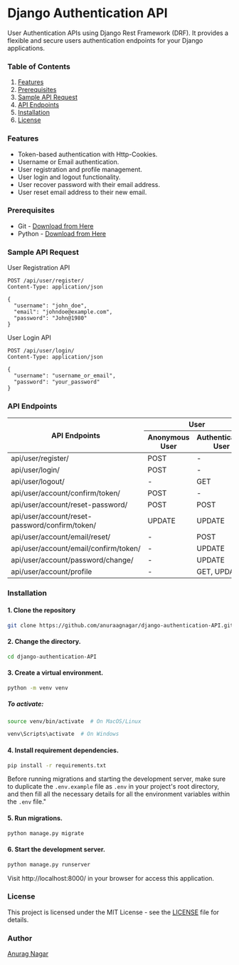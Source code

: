 # Django Authentication API

User Authentication APIs using Django Rest Framework (DRF).
It provides a flexible and secure users authentication endpoints for your Django applications.

### Table of Contents

1. [Features](#features)
2. [Prerequisites](#prerequisites)
3. [Sample API Request](#sample-api-request)
4. [API Endpoints](#api-endpoints)
5. [Installation](#installation)
6. [License](#license)

### Features

- Token-based authentication with Http-Cookies.
- Username or Email authentication.
- User registration and profile management.
- User login and logout functionality.
- User recover password with their email address.
- User reset email address to their new email.

### Prerequisites

- Git - [Download from Here](https://git-scm.com/downloads)
- Python - [Download from Here](https://www.python.org/downloads)

### Sample API Request

User Registration API

```http
POST /api/user/register/
Content-Type: application/json

{
  "username": "john_doe",
  "email": "johndoe@example.com",
  "password": "John@1980"
}
```

User Login API

```http
POST /api/user/login/
Content-Type: application/json

{
  "username": "username_or_email",
  "password": "your_password"
}
```

### API Endpoints

<table>
  <thead>
    <tr>
      <th rowspan=2>API Endpoints</th>
      <th colspan=3 style='text-align:center'>User</th>
    </tr>
    <tr>
      <th>Anonymous User</th>
      <th>Authenticated User</th>
    </tr>
  </thead>
  <tbody>
    <tr>
      <td>api/user/register/</td>
      <td>POST</td>
      <td>-</td>
    </tr>
    <tr>
      <td>api/user/login/</td>
      <td>POST</td>
      <td>-</td>
    </tr>
    <tr>
      <td>api/user/logout/</td>
      <td>-</td>
      <td>GET</td>
    </tr>
    <tr>
      <td>api/user/account/confirm/token/</td>
      <td>POST</td>
      <td>-</td>
    </tr>
    <tr>
      <td>api/user/account/reset-password/</td>
      <td>POST</td>
      <td>POST</td>
    </tr>
    <tr>
      <td>api/user/account/reset-password/confirm/token/</td>
      <td>UPDATE</td>
      <td>UPDATE</td>
    </tr>
    <tr>
      <td>api/user/account/email/reset/</td>
      <td>-</td>
      <td>POST</td>
    </tr>
    <tr>
      <td>api/user/account/email/confirm/token/</td>
      <td>-</td>
      <td>UPDATE</td>
    </tr>
    <tr>
      <td>api/user/account/password/change/</td>
      <td>-</td>
      <td>UPDATE</td>
    </tr>
    <tr>
      <td>api/user/account/profile</td>
      <td>-</td>
      <td>GET, UPDATE</td>
    </tr>
   </tbody>
</table>

### Installation

#### 1. Clone the repository

```bash
git clone https://github.com/anuraagnagar/django-authentication-API.git
```

#### 2. Change the directory.

```bash
cd django-authentication-API
```

#### 3. Create a virtual environment.

```bash
python -m venv venv
```

##### To activate:

```bash
source venv/bin/activate  # On MacOS/Linux
```

```bash
venv\Scripts\activate  # On Windows
```

#### 4. Install requirement dependencies.

```bash
pip install -r requirements.txt
```

Before running migrations and starting the development server, make sure to duplicate the `.env.example` file as `.env` in your project's root directory, and then fill all the necessary details for all the environment variables within the `.env` file."

#### 5. Run migrations.

```bash
python manage.py migrate
```

#### 6. Start the development server.

```bash
python manage.py runserver
```

Visit http://localhost:8000/ in your browser for access this application.

### License

This project is licensed under the MIT License - see the [LICENSE](https://github.com/anuraagnagar/django-authentication-API/blob/main/LICENSE) file for details.

### Author

[Anurag Nagar](mailto:nagaranurag1999@gmail.com)